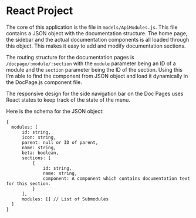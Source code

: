 # React Project

The core of this application is the file in `models/ApiModules.js`. This file contains a JSON object with the documentation structure. The home page, the sidebar and the actual documentation components is all loaded through this object. This makes it easy to add and modify documentation sections. 

The routing structure for the documentation pages is `/docpage/:module/:section` with the `module` parameter being an ID of a module and the `section` parameter being the ID of the section. Using this I'm able to find the component from JSON object and load it dynamically in the DocPage.js component file.

The responsive design for the side navigation bar on the Doc Pages uses React states to keep track of the state of the menu.


Here is the schema for the JSON object:

    {
      modules: [
          id: string,
          icon: string,
          parent: null or ID of parent,
          name: string,
          beta: boolean,
          sections: [
              {
                  id: string,
                  name: string,
                  component: A component which contains documentation text for this section.
              }
          ],
          modules: [] // List of Submodules
      ]
    }

